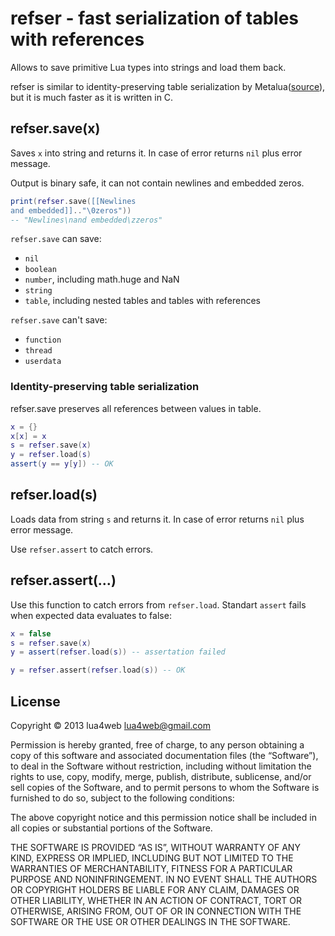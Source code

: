 # refser - fast serialization of tables with references

Allows to save primitive Lua types into strings and load them back. 

refser is similar to identity-preserving table serialization by Metalua([source](https://github.com/fab13n/metalua/blob/no-dll/src/lib/serialize.lua)), but it is much faster as it is written in C. 

## refser.save(x)

Saves `x` into string and returns it. In case of error returns `nil` plus error message. 

Output is binary safe, it can not contain newlines and embedded zeros. 

```lua
print(refser.save([[Newlines
and embedded]].."\0zeros"))
-- "Newlines\nand embedded\zzeros"
```

`refser.save` can save: 

* `nil`
* `boolean`
* `number`, including math.huge and NaN
* `string`
* `table`, including nested tables and tables with references

`refser.save` can't save:

* `function`
* `thread`
* `userdata`

### Identity-preserving table serialization

refser.save preserves all references between values in table. 

```lua
x = {}
x[x] = x
s = refser.save(x)
y = refser.load(s)
assert(y == y[y]) -- OK
```
	
## refser.load(s)

Loads data from string `s` and returns it. In case of error returns `nil` plus error message. 

Use `refser.assert` to catch errors. 

## refser.assert(...)

Use this function to catch errors from `refser.load`. Standart `assert` fails when expected data evaluates to false:

```lua
x = false
s = refser.save(x)
y = assert(refser.load(s)) -- assertation failed

y = refser.assert(refser.load(s)) -- OK
```

## License

Copyright © 2013 lua4web <lua4web@gmail.com>

Permission is hereby granted, free of charge, to any person obtaining a copy of this software and associated documentation files (the “Software”), to deal in the Software without restriction, including without limitation the rights to use, copy, modify, merge, publish, distribute, sublicense, and/or sell copies of the Software, and to permit persons to whom the Software is furnished to do so, subject to the following conditions:

The above copyright notice and this permission notice shall be included in all copies or substantial portions of the Software.

THE SOFTWARE IS PROVIDED “AS IS”, WITHOUT WARRANTY OF ANY KIND, EXPRESS OR IMPLIED, INCLUDING BUT NOT LIMITED TO THE WARRANTIES OF MERCHANTABILITY, FITNESS FOR A PARTICULAR PURPOSE AND NONINFRINGEMENT. IN NO EVENT SHALL THE AUTHORS OR COPYRIGHT HOLDERS BE LIABLE FOR ANY CLAIM, DAMAGES OR OTHER LIABILITY, WHETHER IN AN ACTION OF CONTRACT, TORT OR OTHERWISE, ARISING FROM, OUT OF OR IN CONNECTION WITH THE SOFTWARE OR THE USE OR OTHER DEALINGS IN THE SOFTWARE. 
